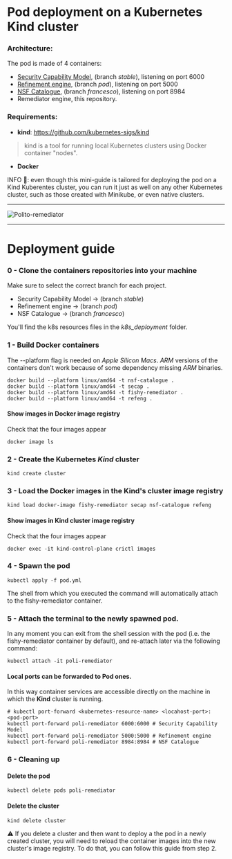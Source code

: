 # Pod deployment on a Kubernetes Kind cluster

### Architecture:

The pod is made of 4 containers:

* [Security Capability Model](https://github.com/torsec/security-capability-model), (branch *stable*), listening on port 6000
* [Refinement engine](https://github.com/torsec/refinement-engine), (branch *pod*), listening on port 5000
* [NSF Catalogue](https://github.com/torsec/NSF-Catalogue), (branch *francesco*), listening on port 8984
* Remediator engine, this repository.

### Requirements:

- **kind**: https://github.com/kubernetes-sigs/kind
> kind is a tool for running local Kubernetes clusters using Docker container "nodes".
- **Docker**

INFO 🚧: even though this mini-guide is tailored for deploying the pod on a Kind Kuberentes cluster, you can run it just as well on any other Kubernetes cluster, such as those created with Minikube, or even native clusters.

---

![Polito-remediator](https://user-images.githubusercontent.com/5564178/214521033-d2677401-75e4-4ecc-bc3a-f63b8173803a.png)

---

# Deployment guide

### 0 - Clone the containers repositories into your machine

Make sure to select the correct branch for each project.

* Security Capability Model -> (branch *stable*)
* Refinement engine -> (branch *pod*)
* NSF Catalogue -> (branch *francesco*)

You'll find the k8s resources files in the *k8s_deployment* folder.

### 1 - Build Docker containers

The --platform flag is needed on *Apple Silicon Macs*.
*ARM* versions of the containers don't work because of some dependency missing *ARM* binaries.

```
docker build --platform linux/amd64 -t nsf-catalogue .
docker build --platform linux/amd64 -t secap .
docker build --platform linux/amd64 -t fishy-remediator .
docker build --platform linux/amd64 -t refeng .
```

#### Show images in Docker image registry

Check that the four images appear
```
docker image ls
```

### 2 - Create the Kubernetes *Kind* cluster

```
kind create cluster
```

### 3 - Load the Docker images in the Kind's cluster image registry

```
kind load docker-image fishy-remediator secap nsf-catalogue refeng
```

#### Show images in Kind cluster image registry

Check that the four images appear
```
docker exec -it kind-control-plane crictl images
```

### 4 - Spawn the pod

```
kubectl apply -f pod.yml
```
The shell from which you executed the command will automatically attach to the fishy-remediator container.

### 5 - Attach the terminal to the newly spawned pod.

In any moment you can exit from the shell session with the pod (i.e. the fishy-remediator container by default), and re-attach later via the following command:
```
kubectl attach -it poli-remediator
```

#### Local ports can be forwarded to Pod ones.

In this way container services are accessible directly on the machine in which the **Kind** cluster is running.
```
# kubectl port-forward <kubernetes-resource-name> <locahost-port>:<pod-port>
kubectl port-forward poli-remediator 6000:6000 # Security Capability Model
kubectl port-forward poli-remediator 5000:5000 # Refinement engine
kubectl port-forward poli-remediator 8984:8984 # NSF Catalogue
```
### 6 - Cleaning up

#### Delete the pod

```
kubectl delete pods poli-remediator
```

#### Delete the cluster

```
kind delete cluster
```
⚠️ If you delete a cluster and then want to deploy a the pod in a newly created cluster, you will need to reload the container images into the new cluster's image registry. To do that, you can follow this guide from step 2.
